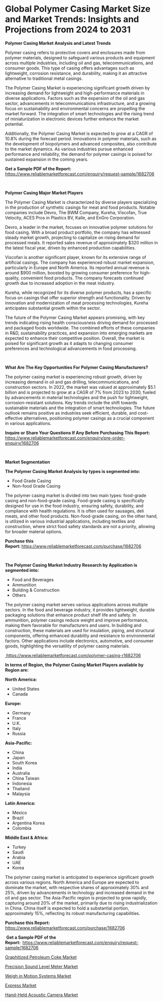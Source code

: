 <p><h1>Global Polymer Casing Market Size and Market Trends: Insights and Projections from 2024 to 2031</h1></p><p><strong>Polymer Casing Market Analysis and Latest Trends</strong></p>
<p><p>Polymer casing refers to protective covers and enclosures made from polymer materials, designed to safeguard various products and equipment across multiple industries, including oil and gas, telecommunications, and consumer goods. This type of casing offers advantages such as lightweight, corrosion resistance, and durability, making it an attractive alternative to traditional metal casings. </p><p>The Polymer Casing Market is experiencing significant growth driven by increasing demand for lightweight and high-performance materials in diverse applications. Factors such as the expansion of the oil and gas sector, advancements in telecommunications infrastructure, and a growing focus on sustainability and environmental concerns are propelling the market forward. The integration of smart technologies and the rising trend of miniaturization in electronic devices further enhance the market potential.</p><p>Additionally, the Polymer Casing Market is expected to grow at a CAGR of 10.8% during the forecast period. Innovations in polymer materials, such as the development of biopolymers and advanced composites, also contribute to the market dynamics. As various industries pursue enhanced performance and reliability, the demand for polymer casings is poised for sustained expansion in the coming years.</p></p>
<p><strong>Get a Sample PDF of the Report:&nbsp;</strong> <a href="https://www.reliablemarketforecast.com/enquiry/request-sample/1682706?utm_campaign=1159&utm_medium=2&utm_source=Github&utm_content=ia&utm_term=15102024&utm_id=polymer-casing">https://www.reliablemarketforecast.com/enquiry/request-sample/1682706</a></p>
<p>&nbsp;</p>
<p><strong>Polymer Casing Major Market Players</strong></p>
<p><p>The Polymer Casing Market is characterized by diverse players specializing in the production of synthetic casings for meat and food products. Notable companies include Devro, The BWM Company, Kureha, Viscofan, True Velocity, ACES Pros in Plastics BV, Kalle, and EnGro Corporation.</p><p>Devro, a leader in the market, focuses on innovative polymer solutions for food casing. With a broad product portfolio, the company has witnessed steady market growth, projecting to capitalize on rising demand for processed meats. It reported sales revenue of approximately $320 million in the latest fiscal year, driven by enhanced production capabilities.</p><p>Viscofan is another significant player, known for its extensive range of artificial casings. The company has experienced robust market expansion, particularly in Europe and North America. Its reported annual revenue is around $900 million, boosted by growing consumer preference for high-quality, convenient food products. The company forecasts continued growth due to increased adoption in the meat industry.</p><p>Kureha, while recognized for its diverse polymer products, has a specific focus on casings that offer superior strength and functionality. Driven by innovation and modernization of meat processing technologies, Kureha anticipates substantial growth within the sector.</p><p>The future of the Polymer Casing Market appears promising, with key trends indicating rising health consciousness driving demand for processed and packaged foods worldwide. The combined efforts of these companies in R&D, sustainability practices, and expansion into emerging markets are expected to enhance their competitive position. Overall, the market is poised for significant growth as it adapts to changing consumer preferences and technological advancements in food processing.</p></p>
<p>&nbsp;</p>
<p><strong>What Are The Key Opportunities For Polymer Casing Manufacturers?</strong></p>
<p><p>The polymer casing market is experiencing robust growth, driven by increasing demand in oil and gas drilling, telecommunications, and construction sectors. In 2022, the market was valued at approximately $5.1 billion and is projected to grow at a CAGR of 7% from 2023 to 2030, fueled by advancements in material technologies and the push for lightweight, corrosion-resistant solutions. Key trends include the shift towards sustainable materials and the integration of smart technologies. The future outlook remains positive as industries seek efficient, durable, and cost-effective alternatives, positioning polymer casings as a crucial component in various applications.</p></p>
<p><strong>Inquire or Share Your Questions If Any Before Purchasing This Report:</strong> <a href="https://www.reliablemarketforecast.com/enquiry/pre-order-enquiry/1682706?utm_campaign=1159&utm_medium=2&utm_source=Github&utm_content=ia&utm_term=15102024&utm_id=polymer-casing">https://www.reliablemarketforecast.com/enquiry/pre-order-enquiry/1682706</a></p>
<p>&nbsp;</p>
<p><strong>Market Segmentation</strong></p>
<p><strong>The Polymer Casing Market Analysis by types is segmented into:</strong></p>
<p><ul><li>Food Grade Casing</li><li>Non-food Grade Casing</li></ul></p>
<p><p>The polymer casing market is divided into two main types: food-grade casing and non-food-grade casing. Food-grade casing is specifically designed for use in the food industry, ensuring safety, durability, and compliance with health regulations. It is often used for sausages, deli meats, and other food products. Non-food-grade casing, on the other hand, is utilized in various industrial applications, including textiles and construction, where strict food safety standards are not a priority, allowing for broader material options.</p></p>
<p><strong>Purchase this Report:&nbsp;</strong><a href="https://www.reliablemarketforecast.com/purchase/1682706?utm_campaign=1159&utm_medium=2&utm_source=Github&utm_content=ia&utm_term=15102024&utm_id=polymer-casing">https://www.reliablemarketforecast.com/purchase/1682706</a></p>
<p>&nbsp;</p>
<p><strong>The Polymer Casing Market Industry Research by Application is segmented into:</strong></p>
<p><ul><li>Food and Beverages</li><li>Ammunition</li><li>Building & Construction</li><li>Others</li></ul></p>
<p><p>The polymer casing market serves various applications across multiple sectors. In the food and beverage industry, it provides lightweight, durable packaging solutions that enhance product shelf life and safety. In ammunition, polymer casings reduce weight and improve performance, making them favorable for manufacturers and users. In building and construction, these materials are used for insulation, piping, and structural components, offering enhanced durability and resistance to environmental factors. Other applications include electronics, automotive, and consumer goods, highlighting the versatility of polymer casing materials.</p></p>
<p><a href="https://www.reliablemarketforecast.com/polymer-casing-r1682706?utm_campaign=1159&utm_medium=2&utm_source=Github&utm_content=ia&utm_term=15102024&utm_id=polymer-casing">&nbsp;https://www.reliablemarketforecast.com/polymer-casing-r1682706</a></p>
<p><strong>In terms of Region, the Polymer Casing Market Players available by Region are:</strong></p>
<p>
    <p> <strong> North America: </strong>
        <ul>
            <li>United States</li>
            <li>Canada</li>
        </ul>
        </p> 
    <p> <strong> Europe: </strong>
        <ul>
            <li>Germany</li>
            <li>France</li>
            <li>U.K.</li>
            <li>Italy</li>
            <li>Russia</li>
        </ul>
        </p> 
    <p> <strong> Asia-Pacific: </strong>
        <ul>
            <li>China</li>
            <li>Japan</li>
            <li>South Korea</li>
            <li>India</li>
            <li>Australia</li>
            <li>China Taiwan</li>
            <li>Indonesia</li>
            <li>Thailand</li>
            <li>Malaysia</li>
        </ul>
        </p> 
    <p> <strong> Latin America: </strong>
        <ul>
            <li>Mexico</li>
            <li>Brazil</li>
            <li>Argentina Korea</li>
            <li>Colombia</li>
        </ul>
        </p> 
    <p> <strong> Middle East & Africa: </strong>
        <ul>
            <li>Turkey</li>
            <li>Saudi</li>
            <li>Arabia</li>
            <li>UAE</li>
            <li>Korea</li>
        </ul>
    </p>
    </p>
<p><p>The polymer casing market is anticipated to experience significant growth across various regions. North America and Europe are expected to dominate the market, with respective shares of approximately 30% and 25%, driven by advancements in technology and increased demand in the oil and gas sector. The Asia-Pacific region is projected to grow rapidly, capturing around 20% of the market, primarily due to rising industrialization in China. China itself is expected to hold a substantial portion, approximately 15%, reflecting its robust manufacturing capabilities.</p></p>
<p><strong>Purchase this Report: </strong><a href="https://www.reliablemarketforecast.com/purchase/1682706?utm_campaign=1159&utm_medium=2&utm_source=Github&utm_content=ia&utm_term=15102024&utm_id=polymer-casing">https://www.reliablemarketforecast.com/purchase/1682706</a></p>
<p>&nbsp;<strong>Get a Sample PDF of the Report:&nbsp;&nbsp;</strong><a href="https://www.reliablemarketforecast.com/enquiry/request-sample/1682706?utm_campaign=1159&utm_medium=2&utm_source=Github&utm_content=ia&utm_term=15102024&utm_id=polymer-casing">https://www.reliablemarketforecast.com/enquiry/request-sample/1682706</a></p>
<p><strong></strong></p>
<p><p><a href="https://github.com/bricelanl8g/Market-Research-Report-List-1/blob/main/graphitized-petroleum-coke-market.md?utm_campaign=1159&utm_medium=2&utm_source=Github&utm_content=ia&utm_term=15102024&utm_id=polymer-casing">Graphitized Petroleum Coke Market</a></p><p><a href="https://www.linkedin.com/pulse/global-precision-sound-level-meter-market-size-trends-analysis-xlgme?trk=public_post_embed_feed-article-content&utm_campaign=1159&utm_medium=2&utm_source=Github&utm_content=ia&utm_term=15102024&utm_id=polymer-casing">Precision Sound Level Meter Market</a></p><p><a href="https://issuu.com/reportprime-2/docs/weigh-in-motion-systems-market-size_00d38f7d7ee281?utm_campaign=1159&utm_medium=2&utm_source=Github&utm_content=ia&utm_term=15102024&utm_id=polymer-casing">Weigh in Motion Systems Market</a></p><p><a href="https://github.com/drucillasg4mac/Market-Research-Report-List-1/blob/main/express-market.md?utm_campaign=1159&utm_medium=2&utm_source=Github&utm_content=ia&utm_term=15102024&utm_id=polymer-casing">Express Market</a></p><p><a href="https://www.linkedin.com/pulse/analyzing-global-hand-held-acoustic-camera-market-growth-prospects-nvsme?trk=public_post_embed_feed-article-content&utm_campaign=1159&utm_medium=2&utm_source=Github&utm_content=ia&utm_term=15102024&utm_id=polymer-casing">Hand-Held Acoustic Camera Market</a></p></p>